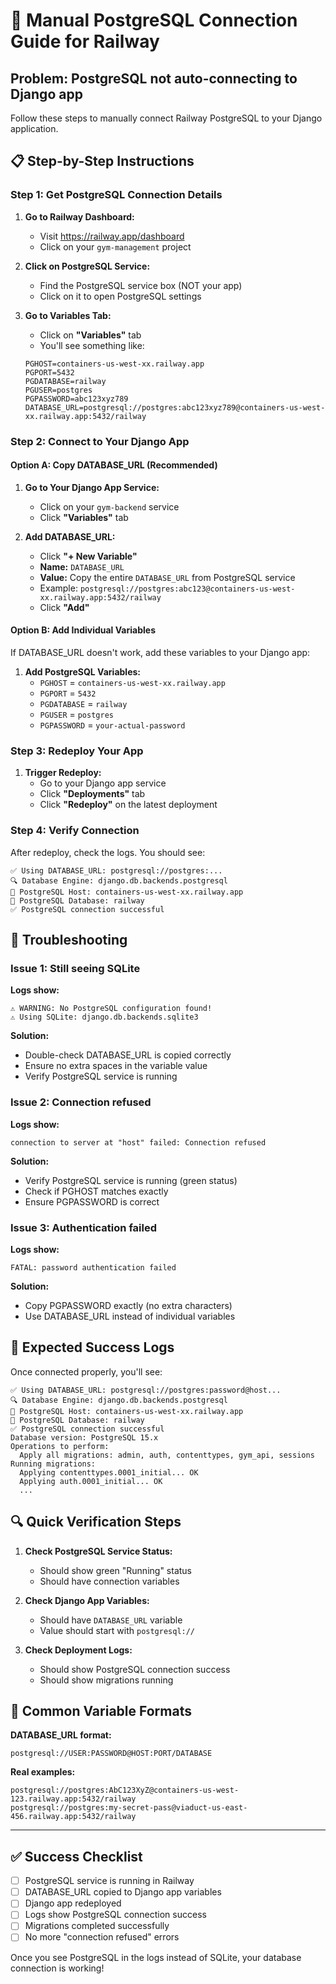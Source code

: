 # 🔧 Manual PostgreSQL Connection Guide for Railway

## Problem: PostgreSQL not auto-connecting to Django app

Follow these steps to manually connect Railway PostgreSQL to your Django application.

## 📋 Step-by-Step Instructions

### Step 1: Get PostgreSQL Connection Details

1. **Go to Railway Dashboard:**
   - Visit https://railway.app/dashboard
   - Click on your `gym-management` project

2. **Click on PostgreSQL Service:**
   - Find the PostgreSQL service box (NOT your app)
   - Click on it to open PostgreSQL settings

3. **Go to Variables Tab:**
   - Click on **"Variables"** tab
   - You'll see something like:
   ```
   PGHOST=containers-us-west-xx.railway.app
   PGPORT=5432
   PGDATABASE=railway  
   PGUSER=postgres
   PGPASSWORD=abc123xyz789
   DATABASE_URL=postgresql://postgres:abc123xyz789@containers-us-west-xx.railway.app:5432/railway
   ```

### Step 2: Connect to Your Django App

#### Option A: Copy DATABASE_URL (Recommended)

1. **Go to Your Django App Service:**
   - Click on your `gym-backend` service
   - Click **"Variables"** tab

2. **Add DATABASE_URL:**
   - Click **"+ New Variable"**
   - **Name:** `DATABASE_URL`
   - **Value:** Copy the entire `DATABASE_URL` from PostgreSQL service
   - Example: `postgresql://postgres:abc123@containers-us-west-xx.railway.app:5432/railway`
   - Click **"Add"**

#### Option B: Add Individual Variables

If DATABASE_URL doesn't work, add these variables to your Django app:

1. **Add PostgreSQL Variables:**
   - `PGHOST` = `containers-us-west-xx.railway.app`
   - `PGPORT` = `5432`
   - `PGDATABASE` = `railway`
   - `PGUSER` = `postgres`
   - `PGPASSWORD` = `your-actual-password`

### Step 3: Redeploy Your App

1. **Trigger Redeploy:**
   - Go to your Django app service
   - Click **"Deployments"** tab
   - Click **"Redeploy"** on the latest deployment

### Step 4: Verify Connection

After redeploy, check the logs. You should see:

```
✅ Using DATABASE_URL: postgresql://postgres:...
🔍 Database Engine: django.db.backends.postgresql
🐘 PostgreSQL Host: containers-us-west-xx.railway.app
🐘 PostgreSQL Database: railway
✅ PostgreSQL connection successful
```

## 🚨 Troubleshooting

### Issue 1: Still seeing SQLite
**Logs show:**
```
⚠️ WARNING: No PostgreSQL configuration found!
⚠️ Using SQLite: django.db.backends.sqlite3
```

**Solution:**
- Double-check DATABASE_URL is copied correctly
- Ensure no extra spaces in the variable value
- Verify PostgreSQL service is running

### Issue 2: Connection refused
**Logs show:**
```
connection to server at "host" failed: Connection refused
```

**Solution:**
- Verify PostgreSQL service is running (green status)
- Check if PGHOST matches exactly
- Ensure PGPASSWORD is correct

### Issue 3: Authentication failed
**Logs show:**
```
FATAL: password authentication failed
```

**Solution:**
- Copy PGPASSWORD exactly (no extra characters)
- Use DATABASE_URL instead of individual variables

## 🎯 Expected Success Logs

Once connected properly, you'll see:

```
✅ Using DATABASE_URL: postgresql://postgres:password@host...
🔍 Database Engine: django.db.backends.postgresql  
🐘 PostgreSQL Host: containers-us-west-xx.railway.app
🐘 PostgreSQL Database: railway
✅ PostgreSQL connection successful
Database version: PostgreSQL 15.x
Operations to perform:
  Apply all migrations: admin, auth, contenttypes, gym_api, sessions
Running migrations:
  Applying contenttypes.0001_initial... OK
  Applying auth.0001_initial... OK
  ...
```

## 🔍 Quick Verification Steps

1. **Check PostgreSQL Service Status:**
   - Should show green "Running" status
   - Should have connection variables

2. **Check Django App Variables:**
   - Should have `DATABASE_URL` variable
   - Value should start with `postgresql://`

3. **Check Deployment Logs:**
   - Should show PostgreSQL connection success
   - Should show migrations running

## 📝 Common Variable Formats

**DATABASE_URL format:**
```
postgresql://USER:PASSWORD@HOST:PORT/DATABASE
```

**Real examples:**
```
postgresql://postgres:AbC123XyZ@containers-us-west-123.railway.app:5432/railway
postgresql://postgres:my-secret-pass@viaduct-us-east-456.railway.app:5432/railway
```

---

## ✅ Success Checklist

- [ ] PostgreSQL service is running in Railway
- [ ] DATABASE_URL copied to Django app variables  
- [ ] Django app redeployed
- [ ] Logs show PostgreSQL connection success
- [ ] Migrations completed successfully
- [ ] No more "connection refused" errors

Once you see PostgreSQL in the logs instead of SQLite, your database connection is working!